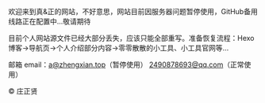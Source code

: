 欢迎来到真&正的网站，不好意思，网站目前因服务器问题暂停使用，GitHub备用线路正在配置中...敬请期待

目前个人网站源文件已经大部分丢失，应该只能全部重写。准备恢复流程：Hexo博客→导航页→个人介绍部分内容→零零散散的小工具、小工具官网等...

邮箱 email：a@zhengxian.top（暂停使用） 2490878693@qq.com（正常使用）

© 庄正贤
